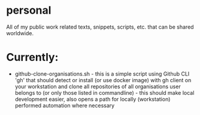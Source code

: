 # personal
All of my public work related texts, snippets, scripts, etc. that can be shared worldwide.

# Currently:

* github-clone-organisations.sh - this is a simple script using Github CLI 'gh'
that should detect or install (or use docker image) with gh client on your workstation and clone all repositories of all organisations user belongs to (or only those listed in commandline) - this should make local development easier, also opens a path for locally (workstation) performed automation where necessary